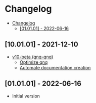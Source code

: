 # Changelog


- [Changelog](#changelog)
  - [[01.01.01] - 2022-06-16](#010101---2022-06-16)


## [10.01.01] - 2021-12-10
- [v10-beta (qnq-qnq)](https://github.com/qnq/issues/5)
  - [Optimize qnq](https://github.com/qnq/issues/7)
  - [Automate documentation creation](https://github.com/qnq/issues/6)

## [01.01.01] - 2022-06-16
 - Initial version

